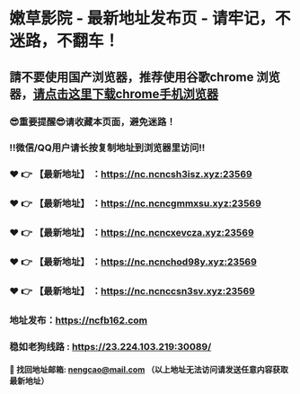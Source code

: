 # 嫩草影院 - 最新地址发布页 - 请牢记，不迷路，不翻车！

## 請不要使用国产浏览器，推荐使用谷歌chrome 浏览器，<a href = "https://www.google.cn/chrome/">请点击这里下载chrome手机浏览器</a>

### :sunglasses:重要提醒:sunglasses:请收藏本页面，避免迷路！
### ‼️微信/QQ用户请长按复制地址到浏览器里访问‼️

### :heart: :point_right: 【最新地址】 ：https://nc.ncncsh3isz.xyz:23569
### :heart: :point_right: 【最新地址】 ：https://nc.ncncgmmxsu.xyz:23569
### :heart: :point_right: 【最新地址】 ：https://nc.ncncxevcza.xyz:23569
### :heart: :point_right: 【最新地址】 ：https://nc.ncnchod98y.xyz:23569
### :heart: :point_right: 【最新地址】 ：https://nc.ncnccsn3sv.xyz:23569

### 地址发布：https://ncfb162.com
### 稳如老狗线路 : https://23.224.103.219:30089/

#### :e-mail: __找回地址邮箱: nengcao@mail.com （以上地址无法访问请发送任意内容获取最新地址）__
